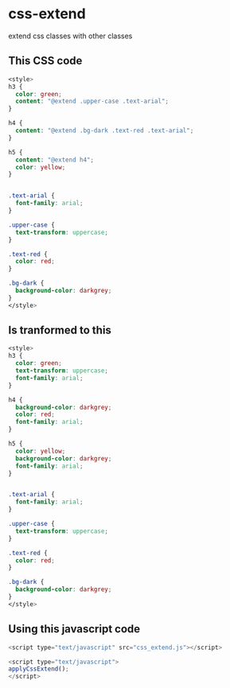 # css-extend
extend css classes with other classes


## This CSS code

```css
<style>
h3 {
  color: green;
  content: "@extend .upper-case .text-arial";
}

h4 {
  content: "@extend .bg-dark .text-red .text-arial";
}

h5 {
  content: "@extend h4";
  color: yellow;
}


.text-arial {
  font-family: arial;
}

.upper-case {
  text-transform: uppercase;
}

.text-red {
  color: red;
}

.bg-dark {
  background-color: darkgrey;
}
</style>
```

## Is tranformed to this

```css
<style>
h3 {
  color: green;
  text-transform: uppercase;
  font-family: arial;
}

h4 {
  background-color: darkgrey;
  color: red;
  font-family: arial;
}

h5 {
  color: yellow;
  background-color: darkgrey;
  font-family: arial;
}


.text-arial {
  font-family: arial;
}

.upper-case {
  text-transform: uppercase;
}

.text-red {
  color: red;
}

.bg-dark {
  background-color: darkgrey;
}
</style>
```


## Using this javascript code

```javascript
<script type="text/javascript" src="css_extend.js"></script>

<script type="text/javascript">
applyCssExtend();
</script>
```

